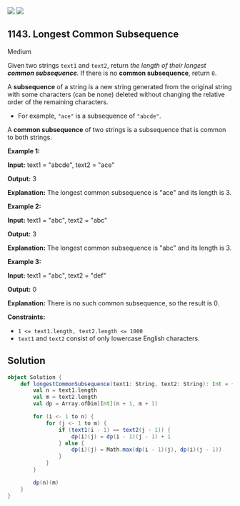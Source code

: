 [![](https://img.shields.io/github/stars/LeetCode-in-Scala/LeetCode-in-Scala?label=Stars&style=flat-square)](https://github.com/LeetCode-in-Scala/LeetCode-in-Scala)
[![](https://img.shields.io/github/forks/LeetCode-in-Scala/LeetCode-in-Scala?label=Fork%20me%20on%20GitHub%20&style=flat-square)](https://github.com/LeetCode-in-Scala/LeetCode-in-Scala/fork)

## 1143\. Longest Common Subsequence

Medium

Given two strings `text1` and `text2`, return _the length of their longest **common subsequence**._ If there is no **common subsequence**, return `0`.

A **subsequence** of a string is a new string generated from the original string with some characters (can be none) deleted without changing the relative order of the remaining characters.

*   For example, `"ace"` is a subsequence of `"abcde"`.

A **common subsequence** of two strings is a subsequence that is common to both strings.

**Example 1:**

**Input:** text1 = "abcde", text2 = "ace"

**Output:** 3

**Explanation:** The longest common subsequence is "ace" and its length is 3.

**Example 2:**

**Input:** text1 = "abc", text2 = "abc"

**Output:** 3

**Explanation:** The longest common subsequence is "abc" and its length is 3.

**Example 3:**

**Input:** text1 = "abc", text2 = "def"

**Output:** 0

**Explanation:** There is no such common subsequence, so the result is 0.

**Constraints:**

*   `1 <= text1.length, text2.length <= 1000`
*   `text1` and `text2` consist of only lowercase English characters.

## Solution

```scala
object Solution {
    def longestCommonSubsequence(text1: String, text2: String): Int = {
        val n = text1.length
        val m = text2.length
        val dp = Array.ofDim[Int](n + 1, m + 1)

        for (i <- 1 to n) {
            for (j <- 1 to m) {
                if (text1(i - 1) == text2(j - 1)) {
                    dp(i)(j) = dp(i - 1)(j - 1) + 1
                } else {
                    dp(i)(j) = Math.max(dp(i - 1)(j), dp(i)(j - 1))
                }
            }
        }

        dp(n)(m)
    }
}
```